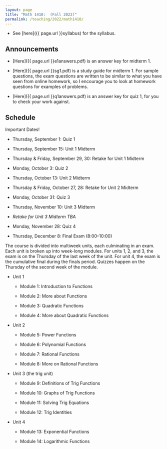 ```yaml
---
layout: page
title: "Math 1410:  (Fall 2022)"
permalink: /teaching/2022/math1410/
---
```


* See [here]({{ page.url }}syllabus) for the syllabus.



Announcements
-------------

* [Here]({{ page.url }}e1answers.pdf) is an answer key for midterm 1.

* [Here]({{ page.url }}sg1.pdf) is a study guide for midterm 1. For sample questions, the exam questions are written to be similar to what you have seen from online homework, so I encourage you to look at homework questions for examples of problems.

* [Here]({{ page.url }}q1answers.pdf) is an answer key for quiz 1, for you to check your work against.


Schedule
--------

Important Dates!

* Thursday, September 1: Quiz 1

* Thursday, September 15: Unit 1 Midterm

* Thursday & Friday, September 29, 30: Retake for Unit 1 Midterm

* Monday, October 3: Quiz 2

* Thursday, October 13: Unit 2 Midterm

* Thursday & Friday, October 27, 28: Retake for Unit 2 Midterm

* Monday, October 31: Quiz 3

* Thursday, November 10: Unit 3 Midterm

* *Retake for Unit 3 Midterm TBA*

* Monday, November 28: Quiz 4

* Thursday, December 8: Final Exam (8:00–10:00)

The course is divided into multiweek units, each culminating in an exam. Each unit is broken up into week-long modules. For units 1, 2, and 3, the exam is on the Thursday of the last week of the unit. For unit 4, the exam is the cumulative final during the finals period. Quizzes happen on the Thursday of the second week of the module.

* Unit 1

    * Module 1: Introduction to Functions
	
    * Module 2: More about Functions
	
    * Module 3: Quadratic Functions
	
    * Module 4: More about Quadratic Functions
	
* Unit 2

    * Module 5: Power Functions
	
    * Module 6: Polynomial Functions
	
    * Module 7: Rational Functions
	
    * Module 8: More on Rational Functions
	
* Unit 3 (the trig unit)

    * Module 9: Definitions of Trig Functions
	
	* Module 10: Graphs of Trig Functions
	
	* Module 11: Solving Trig Equations
	
    * Module 12: Trig Identities
	
* Unit 4

    * Module 13: Exponential Functions
	
    * Module 14: Logarithmic Functions
	
	
	
